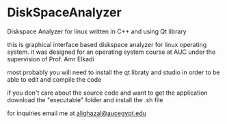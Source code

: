 # DiskSpaceAnalyzer
Diskspace Analyzer for linux written in C++ and using Qt library 

this is graphical interface based diskspace analyzer for linux operating system. 
it was designed for an operating system course at AUC under the supervision of Prof. Amr Elkadi

most probably you will need to install the qt libraty and studio in order to be able to edit and compile the code 

if you don't care about the source code and want to get the application download the "executable" folder and install the .sh file

for inquiries email me at alighazal@aucegypt.edu
